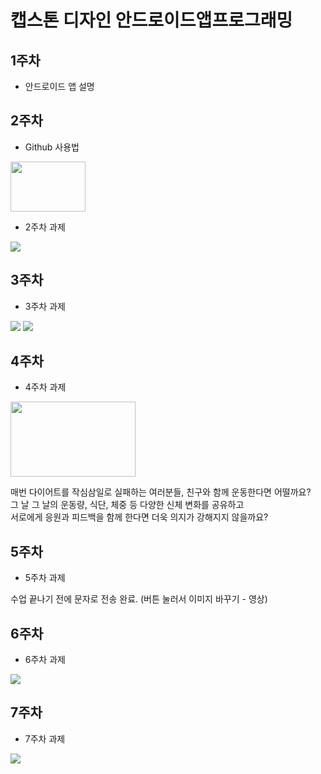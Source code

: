 # 캡스톤 디자인 안드로이드앱프로그래밍

## 1주차
  - 안드로이드 앱 설명

## 2주차
  - Github 사용법

<img width="120" height="80" src="./png/cat.jpg"></img>

  - 2주차 과제

<img width="" height="" src="./png/2ndstudy.png"></img>

## 3주차
  - 3주차 과제
  
<img width="" height="" src="./png/naver.png"></img>
<img width="" height="" src="./png/call.png"></img>

## 4주차
  - 4주차 과제
 
 <img width="200" height="120" src="./png/running.jpg"></img>
 
 매번 다이어트를 작심삼일로 실패하는 여러분들, 친구와 함께 운동한다면 어떨까요?   
 그 날 그 날의 운동량, 식단, 체중 등 다양한 신체 변화를 공유하고   
 서로에게 응원과 피드백을 함께 한다면 더욱 의지가 강해지지 않을까요?
 
 ## 5주차
  - 5주차 과제

수업 끝나기 전에 문자로 전송 완료. (버튼 눌러서 이미지 바꾸기 - 영상)

## 6주차
  - 6주차 과제

<img width="" height="" src="./png/6_img.png"></img>

## 7주차
  - 7주차 과제
  
<img width="" height="" src="./png/mission3.png"></img>
